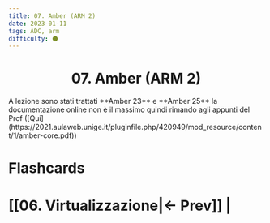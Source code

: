 ```yaml
---
title: 07. Amber (ARM 2)
date: 2023-01-11
tags: ADC, arm
difficulty: ⚫
---
```


<h1  style="text-align: center;">  07. Amber (ARM 2) </h1> 
A lezione sono stati trattati **Amber 23** e **Amber 25** la documentazione online non è il massimo quindi rimando agli appunti del Prof ([Qui](https://2021.aulaweb.unige.it/pluginfile.php/420949/mod_resource/content/1/amber-core.pdf))


# Flashcards

# [[06. Virtualizzazione|← Prev]] |
